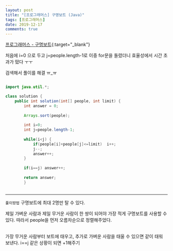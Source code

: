 ```yaml
---
layout: post
title: "[프로그래머스] 구명보트 (Java)"
tags: [프로그래머스]
date: 2019-12-17
comments: true
---
```

[프로그래머스 - 구명보트](https://programmers.co.kr/learn/courses/30/lessons/42885){:target="_blank"}

처음에 i=0 으로 두고 j=people.length-1로 
이중 for문을 돌렸더니 효율성에서 시간 초과가 떴다 ㅜㅜ <br>

검색해서 풀이를 해결 ㅠ_ㅠ

```java

import java.util.*;

class solution {
	public int solution(int[] people, int limit) {
		int answer = 0;
		
		Arrays.sort(people);
		
		int i=0;
		int j=people.length-1;
		
		while(i<j) {
			if(people[i]+people[j]<=limit)	i++;
			j--;
			answer++;
		}
		
		if(i==j) answer++;
		
		return answer;
		}
		

```

----
`풀이방법`
구명보트에 최대 2명만 탈 수 있다.

제일 가벼운 사람과 제일 무거운 사람이 한 쌍이 되어야 가장 적게 구명보트를 사용할 수 있다. 따라서 people을 먼저 오름차순으로 정렬해주었다.

<br>
가장 무거운 사람부터 보트에 태우고, 추가로 가벼운 사람을 태울 수 있으면 같이 태워 보낸다.
i==j 같은 상황이 되면 +1해주기



